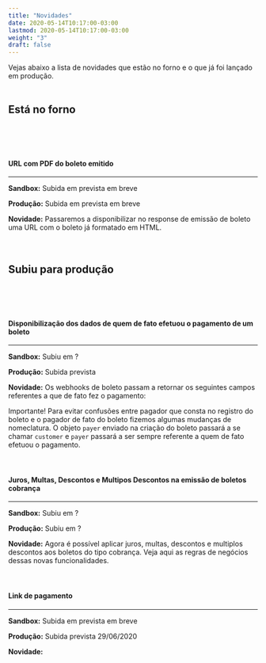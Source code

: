```yaml
---
title: "Novidades"
date: 2020-05-14T10:17:00-03:00
lastmod: 2020-05-14T10:17:00-03:00
weight: "3"
draft: false
---
```


Vejas abaixo a lista de novidades que estão no forno e o que já foi lançado em produção.
<br>
<br>
## Está no forno
<br>
<br>
<br>

#### URL com PDF do boleto emitido 
_________________

**Sandbox:** Subida em prevista em breve

**Produção:** Subida em prevista em breve

**Novidade:** Passaremos a disponibilizar no response de emissão de boleto uma URL com o boleto já formatado em HTML. 
<br>
<br>
<br>

## Subiu para produção
<br>
<br>
<br>

#### Disponibilização dos dados de quem de fato efetuou o pagamento de um boleto 
_________________

**Sandbox:** Subiu em ?

**Produção:** Subida prevista 

**Novidade:** Os webhooks de boleto passam a retornar os seguintes campos referentes a que de fato fez o pagamento:

Importante! Para evitar confusões entre pagador que consta no registro do boleto e o pagador de fato do boleto fizemos algumas mudanças de nomeclatura. O objeto `payer` enviado na criação do boleto passará a se chamar `customer` e `payer` passará a ser sempre referente a quem de fato efetuou o pagamento. 
<br>
<br>
<br>

#### Juros, Multas, Descontos e Multipos Descontos na emissão de boletos cobrança
_________________

**Sandbox:** Subiu em ?

**Produção:** Subiu em ?

**Novidade:** Agora é possível aplicar juros, multas, descontos e multiplos descontos aos boletos do tipo cobrança. Veja aqui as regras de negócios dessas novas funcionalidades.
<br>
<br>
<br>

#### Link de pagamento 
_________________

**Sandbox:** Subida em prevista em breve

**Produção:** Subida prevista 29/06/2020

**Novidade:** 
<br>
<br>
<br>




